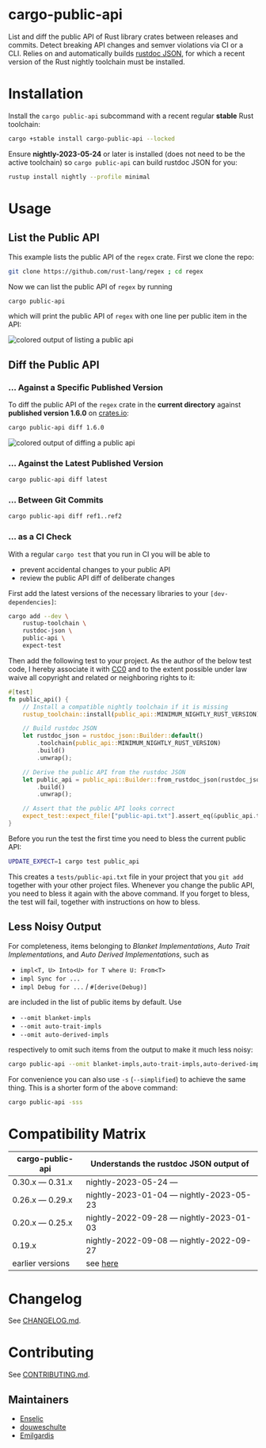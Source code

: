 # cargo-public-api

List and diff the public API of Rust library crates between releases and commits. Detect breaking API changes and semver violations via CI or a CLI. Relies on and automatically builds [rustdoc JSON](https://github.com/rust-lang/rust/issues/76578), for which a recent version of the Rust nightly toolchain must be installed.

# Installation

Install the `cargo public-api` subcommand with a recent regular **stable** Rust toolchain:

```sh
cargo +stable install cargo-public-api --locked
```

Ensure **nightly-2023-05-24** or later is installed (does not need to be the active toolchain) so `cargo public-api` can build rustdoc JSON for you:

```sh
rustup install nightly --profile minimal
```

# Usage

## List the Public API

This example lists the public API of the `regex` crate. First we clone the repo:

```sh
git clone https://github.com/rust-lang/regex ; cd regex
```

Now we can list the public API of `regex` by running

```sh
cargo public-api
```

which will print the public API of `regex` with one line per public item in the API:

<img src="docs/img/list-truncated.webp" alt="colored output of listing a public api">

## Diff the Public API

### … Against a Specific Published Version

To diff the public API of the `regex` crate in the **current directory** against  **published version 1.6.0** on [crates.io](https://crates.io/crates/regex/1.6.0):

```sh
cargo public-api diff 1.6.0
```

<img src="docs/img/diff-specific-published-version.webp" alt="colored output of diffing a public api">


### … Against the Latest Published Version

```sh
cargo public-api diff latest
```

### … Between Git Commits

```sh
cargo public-api diff ref1..ref2
```

### … as a CI Check

<!-- Keep this section in sync with ./public-api/README.md#public-api-surface-test-in-ci -->

With a regular `cargo test` that you run in CI you will be able to
* prevent accidental changes to your public API
* review the public API diff of deliberate changes

First add the latest versions of the necessary libraries to your `[dev-dependencies]`:

```sh
cargo add --dev \
    rustup-toolchain \
    rustdoc-json \
    public-api \
    expect-test
```

Then add the following test to your project. As the author of the below test code, I hereby associate it with [CC0](https://creativecommons.org/publicdomain/zero/1.0/) and to the extent possible under law waive all copyright and related or neighboring rights to it:

<!-- Keep this code in sync with the code in ./rustup-toolchain/tests/rustup-toolchain-lib-tests.rs -->
```rust
#[test]
fn public_api() {
    // Install a compatible nightly toolchain if it is missing
    rustup_toolchain::install(public_api::MINIMUM_NIGHTLY_RUST_VERSION).unwrap();

    // Build rustdoc JSON
    let rustdoc_json = rustdoc_json::Builder::default()
        .toolchain(public_api::MINIMUM_NIGHTLY_RUST_VERSION)
        .build()
        .unwrap();

    // Derive the public API from the rustdoc JSON
    let public_api = public_api::Builder::from_rustdoc_json(rustdoc_json)
        .build()
        .unwrap();

    // Assert that the public API looks correct
    expect_test::expect_file!["public-api.txt"].assert_eq(&public_api.to_string());
}
```

Before you run the test the first time you need to bless the current public API:

```sh
UPDATE_EXPECT=1 cargo test public_api
```

This creates a `tests/public-api.txt` file in your project that you `git add` together with your other project files. Whenever you change the public API, you need to bless it again with the above command. If you forget to bless, the test will fail, together with instructions on how to bless.

## Less Noisy Output

For completeness, items belonging to _Blanket Implementations_, _Auto Trait Implementations_, and _Auto Derived Implementations_, such as

 * `impl<T, U> Into<U> for T where U: From<T>`
 * `impl Sync for ...`
 * `impl Debug for ...` / `#[derive(Debug)]`

are included in the list of public items by default. Use

 * `--omit blanket-impls`
 * `--omit auto-trait-impls`
 * `--omit auto-derived-impls`

respectively to omit such items from the output to make it much less noisy:

```sh
cargo public-api --omit blanket-impls,auto-trait-impls,auto-derived-impls
```

For convenience you can also use `-s` (`--simplified`) to achieve the same thing. This is a shorter form of the above command:

```sh
cargo public-api -sss
```

# Compatibility Matrix

| cargo-public-api | Understands the rustdoc JSON output of  |
| ---------------- | --------------------------------------- |
| 0.30.x — 0.31.x  | nightly-2023-05-24 —                    |
| 0.26.x — 0.29.x  | nightly-2023-01-04 — nightly-2023-05-23 |
| 0.20.x — 0.25.x  | nightly-2022-09-28 — nightly-2023-01-03 |
| 0.19.x           | nightly-2022-09-08 — nightly-2022-09-27 |
| earlier versions | see [here](https://github.com/Enselic/cargo-public-api/blob/37a43e761b7bfae6e43d01a00ba79d54b9f29212/README.md#compatibility-matrix) |

# Changelog

See [CHANGELOG.md](./CHANGELOG.md).

# Contributing

See [CONTRIBUTING.md](./docs/CONTRIBUTING.md).

## Maintainers

- [Enselic](https://github.com/Enselic)
- [douweschulte](https://github.com/douweschulte)
- [Emilgardis](https://github.com/Emilgardis)
